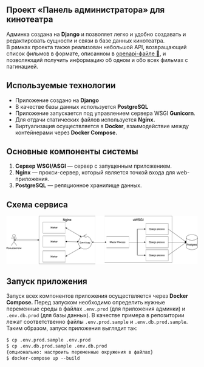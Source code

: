 ## Проект «Панель администратора» для кинотеатра

Админка создана на **Django** и позволяет легко и удобно создавать и редактировать сущности и связи в базе данных кинотеатра.  
В рамках проекта также реализован небольшой API, возвращающий список фильмов в формате, описанном в [openapi-файле 💾](/files/django_openapi.yml), и позволяющий получить информацию об одном и обо всех фильмах с пагинацией.

## Используемые технологии

- Приложение создано на **Django**
- В качестве базы данных используется **PostgreSQL**
- Приложение запускается под управлением сервера WSGI **Gunicorn**.
- Для отдачи статических файлов используется **Nginx.**
- Виртуализация осуществляется в **Docker**, взаимодействие между контейнерами через **Docker Compose.**

## Основные компоненты системы

1. **Cервер WSGI/ASGI** — сервер с запущенным приложением.
2. **Nginx** — прокси-сервер, который является точкой входа для web-приложения.
3. **PostgreSQL** — реляционное хранилище данных. 

## Схема сервиса

![all](images/all.png)

## Запуск приложения

Запуск всех компонентов приложения осуществляется через **Docker Compose.** 
Перед запуском необходимо определить нужные переменные среды в файлах `.env.prod` (для приложения админки) и `.env.db.prod` (для базы данных).
В качестве примера в репозитории лежат соответственно файлы `.env.prod.sample` и `.env.db.prod.sample`.  
Таким образом, запуск приложения выглядит так:

    $ cp .env.prod.sample .env.prod 
    $ cp .env.db.prod.sample .env.db.prod 
    {опционально: настроить переменные окружения в файлах} 
    $ docker-compose up --build 

